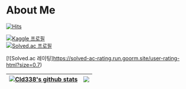 # About Me


<!-- 깃헙 방문자 수 -->
[![Hits](https://hits.seeyoufarm.com/api/count/incr/badge.svg?url=https%3A%2F%2Fgithub.com%2FCld338%2F&count_bg=%2379C83D&title_bg=%23555555&icon=github.svg&icon_color=%23E7E7E7&title=GitHub&edge_flat=false)](https://hits.seeyoufarm.com)
<!-- 백준 info -->
[![Kaggle 프로필](https://img.shields.io/badge/Kaggle-20BEFF.svg?style=for-the-badge&logo=Kaggle&logoColor=white)](https://www.kaggle.com/wlgns6) <br>
[![Solved.ac 프로필](https://mazandi.herokuapp.com/api?handle=wlgns06&theme=warm)](https://solved.ac/wlgns06)<br>

[![Solved.ac 레이팅]https://solved-ac-rating.run.goorm.site/user-rating-html?size=0.7)

| <a href="#"><img align="center" src="https://github-readme-stats-sigma-five.vercel.app/api?username=Cld338&show_icons=true&include_all_commits=true&hide_border=true&count_private=true" alt="Cld338's github stats" /></a> | <a href="#"><img align="center" src="https://github-readme-stats.vercel.app/api/top-langs/?username=Cld338&layout=compact&hide_border=true" /></a> |
| ------------- | ------------- |

